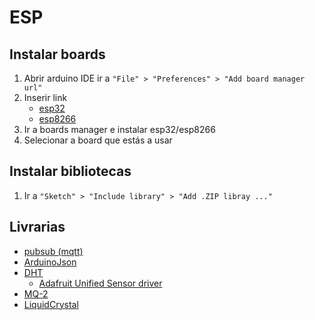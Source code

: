 # ESP

## Instalar boards

1. Abrir arduino IDE ir a ` "File" > "Preferences" > "Add board manager url" `
2. Inserir link
    - [esp32](https://raw.githubusercontent.com/espressif/arduino-esp32/gh-pages/package_esp32_index.json)
    - [esp8266](http://arduino.esp8266.com/stable/package_esp8266com_index.json)
3. Ir a boards manager e instalar esp32/esp8266
4. Selecionar a board que estás a usar

## Instalar bibliotecas

1. Ir a ` "Sketch" > "Include library" > "Add .ZIP libray ..." `

## Livrarias

- [pubsub (mqtt)](https://github.com/knolleary/pubsubclient/archive/master.zip)
- [ArduinoJson](https://github.com/bblanchon/ArduinoJson/archive/master.zip)
- [DHT](https://github.com/adafruit/DHT-sensor-library/archive/master.zip)
    - [Adafruit Unified Sensor driver](https://github.com/adafruit/Adafruit_Sensor/archive/master.zip)
- [MQ-2](https://github.com/labay11/MQ-2-sensor-library/archive/master.zip)
- [LiquidCrystal](https://github.com/hasenradball/LCD-I2C/archive/master.zip)
